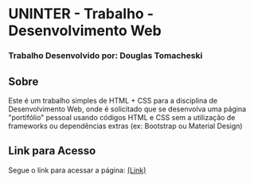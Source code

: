 # UNINTER - Trabalho - Desenvolvimento Web
### Trabalho Desenvolvido por: Douglas Tomacheski

## Sobre
Este é um trabalho simples de HTML + CSS para a disciplina de Desenvolvimento Web, onde é solicitado que se desenvolva uma página "portifólio" pessoal usando códigos HTML e CSS sem a utilização de frameworks ou dependências extras (ex: Bootstrap ou Material Design)

## Link para Acesso
Segue o link para acessar a página: [(Link)](https://dotomasi.github.io/)